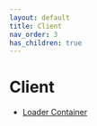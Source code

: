 ```yaml
---
layout: default
title: Client
nav_order: 3
has_children: true
---
```

# Client
- [Loader Container](loader-container/)